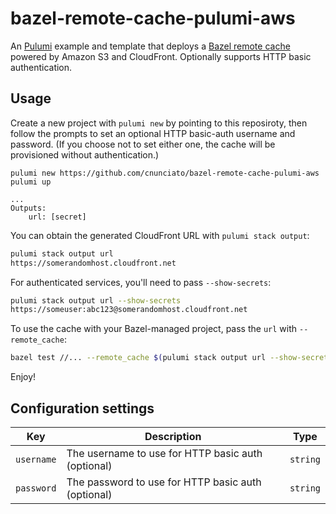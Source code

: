 # bazel-remote-cache-pulumi-aws

An [Pulumi](https://www.pulumi.com/docs/) example and template that deploys a [Bazel remote cache](https://bazel.build/remote/caching) powered by Amazon S3 and CloudFront. Optionally supports HTTP basic authentication.

## Usage

Create a new project with `pulumi new` by pointing to this reposiroty, then follow the prompts to set an optional HTTP basic-auth username and password. (If you choose not to set either one, the cache will be provisioned without authentication.)

```
pulumi new https://github.com/cnunciato/bazel-remote-cache-pulumi-aws
pulumi up

...
Outputs:
    url: [secret]
```

You can obtain the generated CloudFront URL with `pulumi stack output`:

```bash
pulumi stack output url
https://somerandomhost.cloudfront.net
```

For authenticated services, you'll need to pass `--show-secrets`:

```bash
pulumi stack output url --show-secrets
https://someuser:abc123@somerandomhost.cloudfront.net
```

To use the cache with your Bazel-managed project, pass the `url` with `--remote_cache`:

```bash
bazel test //... --remote_cache $(pulumi stack output url --show-secrets --stack org/project/stack)
```

Enjoy!

## Configuration settings

| Key        | Description                                        | Type     |
| ---------- | -------------------------------------------------- | -------- |
| `username` | The username to use for HTTP basic auth (optional) | `string` |
| `password` | The password to use for HTTP basic auth (optional) | `string` |
